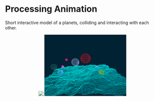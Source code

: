 # Processing Animation

Short interactive model of a planets, colliding and interacting with each other.

<p align="center">
  <img width="267" src="screens/image1.tif.png">
  <img width="267" src="screens/image2.tif">
</p>
